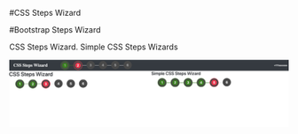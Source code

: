 #CSS Steps Wizard

#Bootstrap Steps Wizard

CSS Steps Wizard. 
Simple CSS Steps Wizards


![Image description](https://raw.githubusercontent.com/shahzadthathal/css-steps-wizard/master/Screen%20Shot%202020-03-10%20at%2011.09.06%20AM.png)

